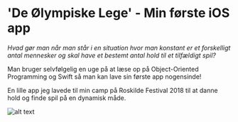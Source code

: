 # 'De Ølympiske Lege' - Min første iOS app

*Hvad gør man når man står i en situation hvor man konstant er et forskelligt antal mennesker og skal have et bestemt antal hold til et tilfældigt spil?*

Man bruger selvfølgelig en uge på at læse op på Object-Oriented Programming og Swift så man kan lave sin første app nogensinde!

En lille app jeg lavede til min camp på Roskilde Festival 2018 til at danne hold og finde spil på en dynamisk måde.

![alt text](https://i.imgur.com/Y1kN8vq.png)
